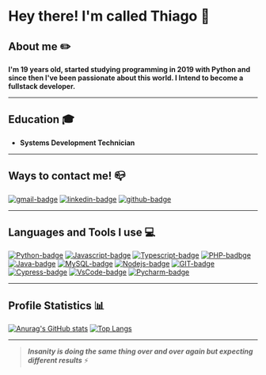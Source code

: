# Hey there! I'm called Thiago 👋

## About me ✏️
   **I'm 19 years old, started studying programming in 2019 with Python and since then I've been passionate about this world. 
I Intend to become a fullstack developer.**

---

## Education 🎓
* __Systems Development Technician__

<!--

- 🔭 I’m currently working on ...
- 🌱 I’m currently learning ...
- 👯 I’m looking to collaborate on ...
- 🤔 I’m looking for help with ...
- 💬 Ask me about ...
- 📫 How to reach me: ...
- 😄 Pronouns: ...
- ⚡ Fun fact: ...
-->

--- 
## Ways to contact me! 📪

[![gmail-badge][gmail-img]][gmail]
[![linkedin-badge][linkedin-img]][linkedin]
[![github-badge][github-img]][github]

[gmail-img]: https://img.shields.io/badge/Gmail-D14836?style=for-the-badge&logo=gmail&logoColor=white
[gmail]: mailto:thiaguinhodias.15@gmail.com

[linkedin-img]: https://img.shields.io/badge/LinkedIn-0077B5?style=for-the-badge&logo=linkedin&logoColor=white
[linkedin]: https://www.linkedin.com/in/thiagodb/

[github-img]: https://img.shields.io/badge/GitHub-100000?style=for-the-badge&logo=github&logoColor=white
[github]: https://github.com/zThiago15

---
## Languages and Tools I use 💻
[![Python-badge][python-img]][python]
[![Javascript-badge][javascript-img]][javascript]
[![Typescript-badge][typescript-img]][typescript]
[![PHP-badbge][php-img]][php]
[![Java-badge][java-img]][java]
[![MySQL-badge][mysql-img]][mysql]
[![Nodejs-badge][nodejs-img]][nodejs]
[![GIT-badge][git-img]][git]
[![Cypress-badge][cypress-img]][cypress]
[![VsCode-badge][vscode-img]][vscode]
[![Pycharm-badge][pycharm-img]][pycharm]

[python-img]: https://img.shields.io/badge/Python-FFD43B?style=for-the-badge&logo=python&logoColor=darkgreen
[python]: https://www.python.org/

[javascript-img]: https://img.shields.io/badge/JavaScript-323330?style=for-the-badge&logo=javascript&logoColor=F7DF1E
[javascript]: https://www.javascript.com/

[typescript-img]: https://img.shields.io/badge/TypeScript-007ACC?style=for-the-badge&logo=typescript&logoColor=white
[typescript]: https://www.typescriptlang.org/

[php-img]: https://img.shields.io/badge/PHP-777BB4?style=for-the-badge&logo=php&logoColor=white
[php]: https://www.php.net/

[java-img]: https://img.shields.io/badge/Java-ED8B00?style=for-the-badge&logo=java&logoColor=white
[java]: https://www.java.com/pt-BR/

[mysql-img]: https://img.shields.io/badge/MySQL-00000F?style=for-the-badge&logo=mysql&logoColor=white
[mysql]: https://www.mysql.com/

[nodejs-img]: https://img.shields.io/badge/Node.js-43853D?style=for-the-badge&logo=node-dot-js&logoColor=white
[nodejs]: https://nodejs.org/en/

[git-img]: https://img.shields.io/badge/Git-F05032?style=for-the-badge&logo=git&logoColor=white
[git]: https://git-scm.com/

[cypress-img]: https://img.shields.io/badge/Cypress-17202C?style=for-the-badge&logo=cypress&logoColor=white
[cypress]: https://www.cypress.io/

[vscode-img]: https://img.shields.io/badge/Visual_Studio_Code-0078D4?style=for-the-badge&logo=visual%20studio%20code&logoColor=white
[vscode]: https://code.visualstudio.com/

[pycharm-img]: https://img.shields.io/badge/pycharm-143?style=for-the-badge&logo=pycharm&logoColor=black&color=black&labelColor=green
[pycharm]: https://www.jetbrains.com/pt-br/pycharm/download/

---
## Profile Statistics 📊
[![Anurag's GitHub stats](https://github-readme-stats.vercel.app/api?username=zThiago15&theme=tokyonight)](https://github.com/anuraghaz/github-readme-stats) 
[![Top Langs](https://github-readme-stats.vercel.app/api/top-langs/?username=zThiago15&theme=tokyonight&layout=compact)](https://github.com/anuraghazra/github-readme-stats)

--- 
>__*Insanity is doing the same thing over and over again but expecting different results*__ ⚡
